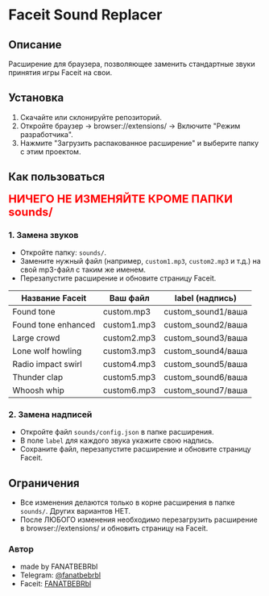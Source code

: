 # Faceit Sound Replacer

## Описание
Расширение для браузера, позволяющее заменить стандартные звуки принятия игры Faceit на свои.

## Установка
1. Скачайте или склонируйте репозиторий.
2. Откройте браузер → browser://extensions/ → Включите "Режим разработчика".
3. Нажмите "Загрузить распакованное расширение" и выберите папку с этим проектом.

## Как пользоваться

<span style="color:red; font-size:22px; font-weight:bold;">НИЧЕГО НЕ ИЗМЕНЯЙТЕ КРОМЕ ПАПКИ sounds/</span>

### 1. Замена звуков
- Откройте папку: `sounds/`.
- Замените нужный файл (например, `custom1.mp3`, `custom2.mp3` и т.д.) на свой mp3-файл с таким же именем.
- Перезапустите расширение и обновите страницу Faceit.

| Название Faceit         | Ваш файл         | label (надпись)         |
|------------------------|------------------|------------------------|
| Found tone             | custom.mp3       | custom_sound1/ваша     |
| Found tone enhanced    | custom1.mp3      | custom_sound2/ваша     |
| Large crowd            | custom2.mp3      | custom_sound3/ваша     |
| Lone wolf howling      | custom3.mp3      | custom_sound4/ваша     |
| Radio impact swirl     | custom4.mp3      | custom_sound5/ваша     |
| Thunder clap           | custom5.mp3      | custom_sound6/ваша     |
| Whoosh whip            | custom6.mp3      | custom_sound7/ваша     |

### 2. Замена надписей
- Откройте файл `sounds/config.json` в папке расширения.
- В поле `label` для каждого звука укажите свою надпись.
- Сохраните файл, перезапустите расширение и обновите страницу Faceit.

## Ограничения
- Все изменения делаются только в корне расширения в папке `sounds/`. Других вариантов НЕТ.
- После ЛЮБОГО изменения необходимо перезагрузить расширение в browser://extensions/ и обновить страницу на Faceit.

### Автор
- made by FANATBEBRbl
- Telegram: [@fanatbebrbl](https://t.me/fanatbebrbl)
- Faceit: [FANATBEBRbl](https://www.faceit.com/en/players/FANATBEBRbl)